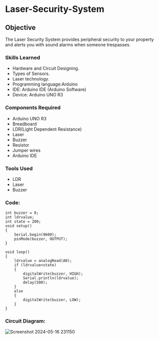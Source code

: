 # Laser-Security-System

## Objective

The Laser Security System provides peripheral security to your property and alerts you with sound alarms when someone trespasses.

### Skills Learned

- Hardware and Circuit Designing.
- Types of Sensors.
- Laser technology.
- Programming language:Arduino
-  IDE: Arduino IDE (Arduino Software)
-  Device: Arduino UNO R3

### Components Required

- Arduino UNO R3
- Breadboard
- LDR(Light Dependent Resistance)
- Laser
- Buzzer
- Resistor
- Jumper wires
- Arduino IDE

### Tools Used

- LDR
- Laser
- Buzzer

### Code:

```
int buzzer = 8;
int ldrvalue;
int state = 200;
void setup()
{
	Serial.begin(9600);
	pinMode(buzzer, OUTPUT);
}

void loop()
{
	ldrvalue = analogRead(A0);
	if (ldrvalue<state)
	{
		digitalWrite(buzzer, HIGH);
		Serial.println(ldrvalue);
		delay(500);
	}
	else 
	{
		digitalWrite(buzzer, LOW);
	}
}
```
### Circuit Diagram:
![Screenshot 2024-05-16 231150](https://github.com/GitKhushal/Laser-Security-System/assets/168212318/b34afe91-dfd3-4cd3-9685-dbda75f4b08e)
